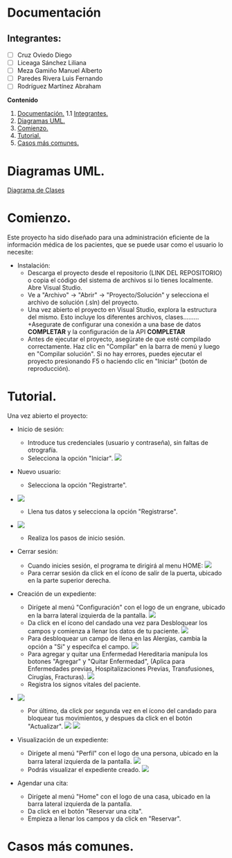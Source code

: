 # Documentación
## Integrantes: 
- [ ] Cruz Oviedo Diego
- [ ] Liceaga Sánchez Liliana
- [ ] Meza Gamiño Manuel Alberto 
- [ ] Paredes Rivera Luis Fernando
- [ ] Rodríguez Martínez Abraham

**Contenido**
1. [Documentación.](#documentación)
1.1 [Integrantes.](#integrantes)
2. [Diagramas UML.](#diagramas-uml)
3. [Comienzo.](#comienzo)
4. [Tutorial.](#tutorial)
5. [Casos más comunes.](#casos-más-comunes)

# Diagramas UML.
[Diagrama de Clases](https://imgur.com/ZE1ZsV8)
# Comienzo.
Este proyecto ha sido diseñado para una administración eficiente de la información médica de los pacientes, que se puede usar como el usuario lo necesite:
+ Instalación:
    + Descarga el proyecto desde el repositorio (LINK DEL REPOSITORIO) o copia el código del sistema de archivos si lo tienes localmente. Abre Visual Studio.
	+ Ve a "Archivo" -> "Abrir" -> "Proyecto/Solución" y selecciona el archivo de solución (.sln) del proyecto.
    + Una vez abierto el proyecto en Visual Studio, explora la estructura del mismo. Esto incluye los diferentes archivos, clases.........
	+Asegurate de configurar una conexión a una base de datos **COMPLETAR** y la configuración de la API **COMPLETAR**
    + Antes de ejecutar el proyecto, asegúrate de que esté compilado correctamente. Haz clic en "Compilar" en la barra de menú y luego en "Compilar solución". Si no hay errores, puedes ejecutar el proyecto presionando F5 o haciendo clic en "Iniciar" (botón de reproducción).

# Tutorial.
Una vez abierto el proyecto:
+ Inicio de sesión:
	+ Introduce tus credenciales (usuario y contraseña), sin faltas de otrografía.
    + Selecciona la opción "Iniciar".
![](https://i.imgur.com/Upb8JA0.png)
+ Nuevo usuario: 
	+ Selecciona la opción "Registrarte".
+ ![](https://i.imgur.com/9EHHs0N.png)
	+ Llena tus datos y selecciona la opción "Registrarse".
 + ![](https://i.imgur.com/LdFgYK8.png)
	+ Realiza los pasos de inicio sesión. 
+ Cerrar sesión:
	+ Cuando inicies sesión, el programa te dirigirá al menu HOME: 
![](https://i.imgur.com/QIraGum.png)
	+ Para cerrar sesión da click en el ícono de salir de la puerta, ubicado en la parte superior derecha. 

+ Creación de un expediente:
	+ Dirígete al menú "Configuración" con el logo de un engrane, ubicado en la barra lateral izquierda de la pantalla. 
![](https://i.imgur.com/8P114QN.png)
	+ Da click en el ícono del candado una vez para Desbloquear los campos y comienza a llenar los datos de tu paciente.
![](https://i.imgur.com/9kA2l07.png)
	+ Para desbloquear un campo de llena en las Alergías, cambia la opción a "Si" y especifca el campo.
![](https://i.imgur.com/Rm6fUwY.png)
	+ Para agregar y quitar una Enfermedad Hereditaria manipula los botones "Agregar" y "Quitar Enfermedad", (Aplica para Enfermedades previas, Hospitalizaciones Previas, Transfusiones, Cirugías, Fracturas).
![](https://i.imgur.com/LdUtmI4.png)
	+ Registra los signos vitales del paciente.
+ ![](https://i.imgur.com/cEmJkvF.png)
	+ Por último, da click por segunda vez en el ícono del candado para bloquear tus movimientos, y despues da click en el botón "Actualizar".
![](https://i.imgur.com/YGq2tzo.png)
![](https://i.imgur.com/dUgls6r.png)

+ Visualización de un expediente:
	+ Dirígete al menú "Perfil" con el logo de una persona, ubicado en la barra lateral izquierda de la pantalla.
   ![](https://i.imgur.com/swAVclJ.png)
	+ Podrás visualizar el expediente creado.
![](https://i.imgur.com/CQwa1Sr.png)

+ Agendar una cita:
	+ Dirígete al menú "Home" con el logo de una casa, ubicado en la barra lateral izquierda de la pantalla. 
	+ Da click en el botón "Reservar una cita".
	+ Empieza a llenar los campos y da click en "Reservar".


# Casos más comunes.
